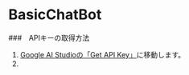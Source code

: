 # BasicChatBot

###　APIキーの取得方法

1. [Google AI Studioの「Get API Key」](https://aistudio.google.com/app/apikey)に移動します。
2. 
